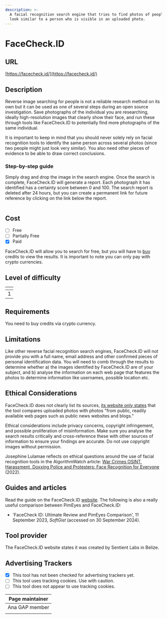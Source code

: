 ```yaml
---
description: >-
  A facial recognition search engine that tries to find photos of people that
  look similar to a person who is visible in an uploaded photo.
---
```


# FaceCheck.ID

## URL

[https://facecheck.id/](https://facecheck.id/)

## Description

Reverse image searching for people is not a reliable research method on its own but it can be used as one of several steps during an open source investigation. Save photographs of the individual you are researching, ideally high-resolution images that clearly show their face, and run these through tools like FaceCheck.ID to potentially find more photographs of the same individual.&#x20;

It is important to keep in mind that you should never solely rely on facial recognition tools to identify the same person across several photos (since two people might just look very similar). You also need other pieces of evidence to be able to draw correct conclusions.

### Step-by-step guide

Simply drag and drop the image in the search engine. Once the search is complete, FaceCheck.ID will generate a report. Each photograph it has identified has a certainty score between 0 and 100. The search report is deleted after 24 hours, but you can create a permanent link for future reference by clicking on the link below the report.

<figure><img src=".gitbook/assets/image.png" alt=""><figcaption></figcaption></figure>

## Cost

* [ ] Free
* [ ] Partially Free
* [x] Paid

FaceCheck.ID will allow you to search for free, but you will have to [buy ](https://facecheck.id/buy)credits to view the results. It is important to note you can only pay with crypto currencies.

## &#x20;Level of difficulty

<table><thead><tr><th data-type="rating" data-max="5"></th></tr></thead><tbody><tr><td>1</td></tr></tbody></table>

## Requirements

You need to buy credits via crypto currency.

## Limitations

Like other reverse facial recognition search engines, FaceCheck.ID will not provide you with a full name, email address and other confirmed pieces of personal identification data. You will need to comb through the results to determine whether a) the images identified by FaceCheck.ID are of your subject, and b) analyse the information on each web page that features the photos to determine information like usernames, possible location etc.&#x20;

## Ethical Considerations

FaceCheck.ID does not clearly list its sources, [its website only states](https://facecheck.id/Face-Search/Privacy) that the tool compares uploaded photos with photos "from public, readily available web pages such as public news websites and blogs."

Ethical considerations include privacy concerns, copyright infringement, and possible proliferation of misinformation. Make sure you analyse the search results critically and cross-reference these with other sources of information to ensure your findings are accurate. Do not use copyright images without permission.&#x20;

Josephine Lulamae reflects on ethical questions around the use of facial recognition tools in the AlgorithmWatch article: [War Crimes OSINT, Harassment, Doxxing Police and Protesters: Face Recognition for Everyone](https://algorithmwatch.org/en/face-recognition-for-everyone/) (2022).

## Guides and articles

Read the guide on the FaceCheck.ID [website](https://facecheck.id/Face-Search-Effective-Face-Lookup). The following is also a really useful comparison between PimEyes and FaceCheck.ID:

* 'FaceCheck ID: Ultimate Review and PimEyes Comparison', 11 September 2023, _SoftGist_ (accessed on 30 September 2024).

## Tool provider

The FaceCheck.ID website states it was created by Sentient Labs in Belize.

## Advertising Trackers

* [x] This tool has not been checked for advertising trackers yet.
* [ ] This tool uses tracking cookies. Use with caution.
* [ ] This tool does not appear to use tracking cookies.

| Page maintainer |
| --------------- |
| Ana GAP member  |
|                 |
